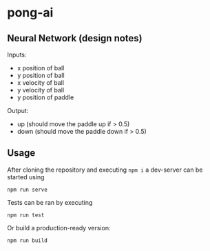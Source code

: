 # pong-ai

## Neural Network (design notes)

Inputs:
- x position of ball
- y position of ball
- x velocity of ball
- y velocity of ball
- y position of paddle

Output:
- up (should move the paddle up if > 0.5)
- down (should move the paddle down if > 0.5)


## Usage

After cloning the repository and executing `npm i` a dev-server can be started using
```
npm run serve
```

Tests can be ran by executing
```
npm run test
```

Or build a production-ready version: 
```
npm run build
```
